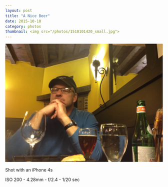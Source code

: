 ```yaml
---
layout: post
title: "A Nice Beer"
date: 2015-10-10
category: photos
thumbnail: <img src="/photos/1510101420_small.jpg">
---
```

<img src="/photos/1510101420.jpg" class="image fit">

Shot with an iPhone 4s

ISO 200 -
4.28mm -
f/2.4 -
1/20 sec
